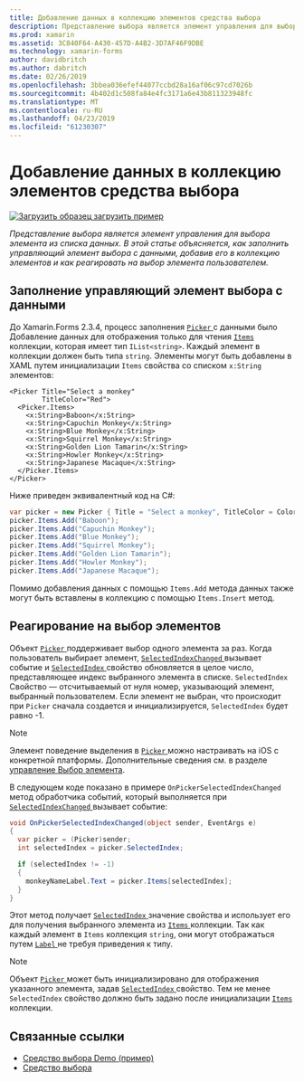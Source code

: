 ```yaml
---
title: Добавление данных в коллекцию элементов средства выбора
description: Представление выбора является элемент управления для выбора элемента из списка данных. В этой статье объясняется, как заполнить управляющий элемент выбора с данными, добавив его в коллекцию элементов и как реагировать на выбор элемента пользователем.
ms.prod: xamarin
ms.assetid: 3C840F64-A430-457D-A4B2-3D7AF46F9DBE
ms.technology: xamarin-forms
author: davidbritch
ms.author: dabritch
ms.date: 02/26/2019
ms.openlocfilehash: 3bbea036efef44077ccbd28a16af06c97cd7026b
ms.sourcegitcommit: 4b402d1c508fa84e4fc3171a6e43b811323948fc
ms.translationtype: MT
ms.contentlocale: ru-RU
ms.lasthandoff: 04/23/2019
ms.locfileid: "61230307"
---
```

# <a name="adding-data-to-a-pickers-items-collection"></a>Добавление данных в коллекцию элементов средства выбора

[![Загрузить образец](~/media/shared/download.png) загрузить пример](https://developer.xamarin.com/samples/xamarin-forms/UserInterface/PickerDemo/)

_Представление выбора является элемент управления для выбора элемента из списка данных. В этой статье объясняется, как заполнить управляющий элемент выбора с данными, добавив его в коллекцию элементов и как реагировать на выбор элемента пользователем._

## <a name="populating-a-picker-with-data"></a>Заполнение управляющий элемент выбора с данными

До Xamarin.Forms 2.3.4, процесс заполнения [ `Picker` ](xref:Xamarin.Forms.Picker) с данными было Добавление данных для отображения только для чтения [ `Items` ](xref:Xamarin.Forms.Picker.Items) коллекции, которая имеет тип `IList<string>`. Каждый элемент в коллекции должен быть типа `string`. Элементы могут быть добавлены в XAML путем инициализации `Items` свойства со списком `x:String` элементов:

```xaml
<Picker Title="Select a monkey"
        TitleColor="Red">
  <Picker.Items>
    <x:String>Baboon</x:String>
    <x:String>Capuchin Monkey</x:String>
    <x:String>Blue Monkey</x:String>
    <x:String>Squirrel Monkey</x:String>
    <x:String>Golden Lion Tamarin</x:String>
    <x:String>Howler Monkey</x:String>
    <x:String>Japanese Macaque</x:String>
  </Picker.Items>
</Picker>
```

Ниже приведен эквивалентный код на C#:

```csharp
var picker = new Picker { Title = "Select a monkey", TitleColor = Color.Red };
picker.Items.Add("Baboon");
picker.Items.Add("Capuchin Monkey");
picker.Items.Add("Blue Monkey");
picker.Items.Add("Squirrel Monkey");
picker.Items.Add("Golden Lion Tamarin");
picker.Items.Add("Howler Monkey");
picker.Items.Add("Japanese Macaque");
```

Помимо добавления данных с помощью `Items.Add` метода данных также могут быть вставлены в коллекцию с помощью `Items.Insert` метод.

## <a name="responding-to-item-selection"></a>Реагирование на выбор элементов

Объект [ `Picker` ](xref:Xamarin.Forms.Picker) поддерживает выбор одного элемента за раз. Когда пользователь выбирает элемент, [ `SelectedIndexChanged` ](xref:Xamarin.Forms.Picker.SelectedIndexChanged) вызывает событие и [ `SelectedIndex` ](xref:Xamarin.Forms.Picker.SelectedIndex) свойство обновляется в целое число, представляющее индекс выбранного элемента в списке. `SelectedIndex` Свойство — отсчитываемый от нуля номер, указывающий элемент, выбранный пользователем. Если элемент не выбран, что происходит при `Picker` сначала создается и инициализируется, `SelectedIndex` будет равно -1.

> [!NOTE]
> Элемент поведение выделения в [ `Picker` ](xref:Xamarin.Forms.Picker) можно настраивать на iOS с конкретной платформы. Дополнительные сведения см. в разделе [управление Выбор элемента](~/xamarin-forms/platform/ios/picker-selection.md).

В следующем коде показано в примере `OnPickerSelectedIndexChanged` метод обработчика событий, который выполняется при [ `SelectedIndexChanged` ](xref:Xamarin.Forms.Picker.SelectedIndexChanged) вызывает событие:

```csharp
void OnPickerSelectedIndexChanged(object sender, EventArgs e)
{
  var picker = (Picker)sender;
  int selectedIndex = picker.SelectedIndex;

  if (selectedIndex != -1)
  {
    monkeyNameLabel.Text = picker.Items[selectedIndex];
  }
}
```

Этот метод получает [ `SelectedIndex` ](xref:Xamarin.Forms.Picker.SelectedIndex) значение свойства и использует его для получения выбранного элемента из [ `Items` ](xref:Xamarin.Forms.Picker.Items) коллекции. Так как каждый элемент в `Items` коллекция `string`, они могут отображаться путем [ `Label` ](xref:Xamarin.Forms.Label) не требуя приведения к типу.

> [!NOTE]
> Объект [ `Picker` ](xref:Xamarin.Forms.Picker) может быть инициализировано для отображения указанного элемента, задав [ `SelectedIndex` ](xref:Xamarin.Forms.Picker.SelectedIndex) свойство. Тем не менее `SelectedIndex` свойство должно быть задано после инициализации [ `Items` ](xref:Xamarin.Forms.Picker.Items) коллекции.

## <a name="related-links"></a>Связанные ссылки

- [Средство выбора Demo (пример)](https://developer.xamarin.com/samples/xamarin-forms/UserInterface/PickerDemo/)
- [Средство выбора](xref:Xamarin.Forms.Picker)
